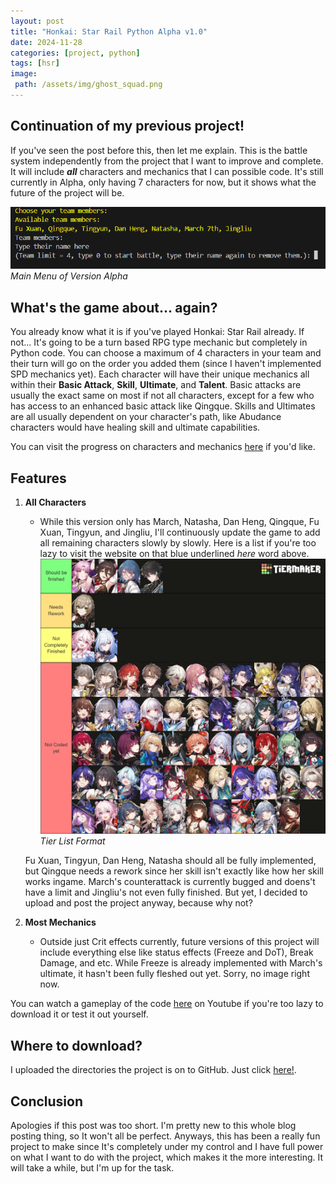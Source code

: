 ```yaml
---
layout: post
title: "Honkai: Star Rail Python Alpha v1.0"
date: 2024-11-28
categories: [project, python]
tags: [hsr]
image:
 path: /assets/img/ghost_squad.png
---
```

## Continuation of my previous project!
If you've seen the post before this, then let me explain. This is the battle system independently from the project that I want to improve and complete. It will include ***all*** characters and mechanics that I can possible code. It's still currently in Alpha, only having 7 characters for now, but it shows what the future of the project will be. 

![gane](/assets/img/game2.PNG)
*Main Menu of Version Alpha*

## What's the game about... again?
You already know what it is if you've played Honkai: Star Rail already. If not... It's going to be a turn based RPG type mechanic but completely in Python code. You can choose a maximum of 4 characters in your team and their turn will go on the order you added them (since I haven't implemented SPD mechanics yet). Each character will have their unique mechanics all within their **Basic Attack**, **Skill**, **Ultimate**, and **Talent**. Basic attacks are usually the exact same on most if not all characters, except for a few who has access to an enhanced basic attack like Qingque. Skills and Ultimates are all usually dependent on your character's path, like Abudance characters would have healing skill and ultimate capabilities.

You can visit the progress on characters and mechanics [here](https://docs.google.com/document/d/1PjmQjUh_pAk3HISZnoYRalzw-T1S8gF3gAQ2WJL9wwo/edit?tab=t.0) if you'd like.

## Features

1. **All Characters**
    - While this version only has March, Natasha, Dan Heng, Qingque, Fu Xuan, Tingyun, and Jingliu, I'll continuously update the game to add all remaining characters slowly by slowly. Here is a list if you're too lazy to visit the website on that blue underlined *here* word above.
    ![TIER](/assets/img/tier.png)
    *Tier List Format*

    Fu Xuan, Tingyun, Dan Heng, Natasha should all be fully implemented, but Qingque needs a rework since her skill isn't exactly like how her skill works ingame. March's counterattack is currently bugged and doens't have a limit and Jingliu's not even fully finished. But yet, I decided to upload and post the project anyway, because why not?

2. **Most Mechanics**
    - Outside just Crit effects currently, future versions of this project will include everything else like status effects (Freeze and DoT), Break Damage, and etc. While Freeze is already implemented with March's ultimate, it hasn't been fully fleshed out yet. Sorry, no image right now.

You can watch a gameplay of the code [here](https://www.youtube.com/watch?v=vm7DVXjADm8&feature=youtu.be) on Youtube if you're too lazy to download it or test it out yourself.
## Where to download?
I uploaded the directories the project is on to GitHub. Just click [here!](https://github.com/Idkwhat77/HSR-Python). 

## Conclusion
Apologies if this post was too short. I'm pretty new to this whole blog posting thing, so It won't all be perfect. Anyways, this has been a really fun project to make since It's completely under my control and I have full power on what I want to do with the project, which makes it the more interesting. It will take a while, but I'm up for the task.